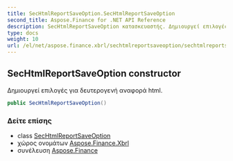 ```yaml
---
title: SecHtmlReportSaveOption.SecHtmlReportSaveOption
second_title: Aspose.Finance for .NET API Reference
description: SecHtmlReportSaveOption κατασκευαστής. Δημιουργεί επιλογές για δευτερογενή αναφορά html.
type: docs
weight: 10
url: /el/net/aspose.finance.xbrl/sechtmlreportsaveoption/sechtmlreportsaveoption/
---
```

## SecHtmlReportSaveOption constructor

Δημιουργεί επιλογές για δευτερογενή αναφορά html.

```csharp
public SecHtmlReportSaveOption()
```

### Δείτε επίσης

* class [SecHtmlReportSaveOption](../)
* χώρος ονομάτων [Aspose.Finance.Xbrl](../../sechtmlreportsaveoption/)
* συνέλευση [Aspose.Finance](../../../)


